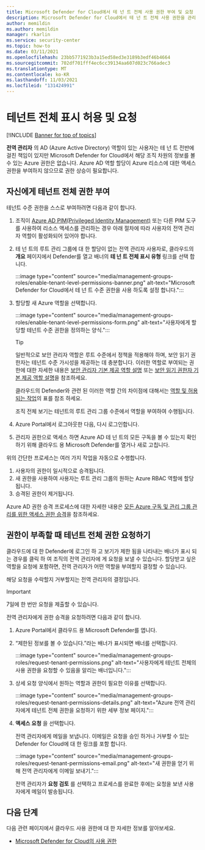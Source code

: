 ```yaml
---
title: Microsoft Defender for Cloud에서 테 넌 트 전체 사용 권한 부여 및 요청
description: Microsoft Defender for Cloud에서 테 넌 트 전체 사용 권한을 관리 하는 방법을 알아봅니다.
author: memildin
ms.author: memildin
manager: rkarlin
ms.service: security-center
ms.topic: how-to
ms.date: 03/11/2021
ms.openlocfilehash: 23bb5771923b3a15ed58ed3e3189b3edf46b4664
ms.sourcegitcommit: 702df701fff4ec6cc39134aa607d023c766adec3
ms.translationtype: MT
ms.contentlocale: ko-KR
ms.lasthandoff: 11/03/2021
ms.locfileid: "131424991"
---
```

# <a name="grant-and-request-tenant-wide-visibility"></a>테넌트 전체 표시 허용 및 요청

[!INCLUDE [Banner for top of topics](./includes/banner.md)]

**전역 관리자** 의 AD (Azure Active Directory) 역할이 있는 사용자는 테 넌 트 전반에 걸친 책임이 있지만 Microsoft Defender for Cloud에서 해당 조직 차원의 정보를 볼 수 있는 Azure 권한은 없습니다. Azure AD 역할 할당이 Azure 리소스에 대한 액세스 권한을 부여하지 않으므로 권한 상승이 필요합니다. 

## <a name="grant-tenant-wide-permissions-to-yourself"></a>자신에게 테넌트 전체 권한 부여

테넌트 수준 권한을 스스로 부여하려면 다음과 같이 합니다.

1. 조직이 [Azure AD PIM(Privileged Identity Management)](../active-directory/privileged-identity-management/pim-configure.md) 또는 다른 PIM 도구를 사용하여 리소스 액세스를 관리하는 경우 아래 절차에 따라 사용자의 전역 관리자 역할이 활성화되어 있어야 합니다.

1. 테 넌 트의 루트 관리 그룹에 대 한 할당이 없는 전역 관리자 사용자로, 클라우드의 **개요** 페이지에서 Defender를 열고 배너의 **테 넌 트 전체 표시 유형** 링크를 선택 합니다. 

    :::image type="content" source="media/management-groups-roles/enable-tenant-level-permissions-banner.png" alt-text="Microsoft Defender for Cloud에서 테 넌 트 수준 권한을 사용 하도록 설정 합니다.":::

1. 할당할 새 Azure 역할을 선택합니다. 

    :::image type="content" source="media/management-groups-roles/enable-tenant-level-permissions-form.png" alt-text="사용자에게 할당할 테넌트 수준 권한을 정의하는 양식.":::

    > [!TIP]
    > 일반적으로 보안 관리자 역할은 루트 수준에서 정책을 적용해야 하며, 보안 읽기 권한자는 테넌트 수준 가시성을 제공하는 데 충분합니다. 이러한 역할로 부여되는 권한에 대한 자세한 내용은 [보안 관리자 기본 제공 역할 설명](../role-based-access-control/built-in-roles.md#security-admin) 또는 [보안 읽기 권한자 기본 제공 역할 설명](../role-based-access-control/built-in-roles.md#security-reader)을 참조하세요.
    >
    > 클라우드의 Defender와 관련 된 이러한 역할 간의 차이점에 대해서는 [역할 및 허용 되는 작업](permissions.md#roles-and-allowed-actions)의 표를 참조 하세요.

    조직 전체 보기는 테넌트의 루트 관리 그룹 수준에서 역할을 부여하여 수행됩니다.  

1. Azure Portal에서 로그아웃한 다음, 다시 로그인합니다.

1. 관리자 권한으로 액세스 하면 Azure AD 테 넌 트의 모든 구독을 볼 수 있는지 확인 하기 위해 클라우드 용 Microsoft Defender를 열거나 새로 고칩니다. 

위의 간단한 프로세스는 여러 가지 작업을 자동으로 수행합니다.

1. 사용자의 권한이 일시적으로 승격됩니다.
1. 새 권한을 사용하여 사용자는 루트 관리 그룹의 원하는 Azure RBAC 역할에 할당됩니다.
1. 승격된 권한이 제거됩니다.

Azure AD 권한 승격 프로세스에 대한 자세한 내용은 [모든 Azure 구독 및 관리 그룹 관리를 위한 액세스 권한 승격](../role-based-access-control/elevate-access-global-admin.md)을 참조하세요.


## <a name="request-tenant-wide-permissions-when-yours-are-insufficient"></a>권한이 부족할 때 테넌트 전체 권한 요청하기

클라우드에 대 한 Defender에 로그인 하 고 보기가 제한 됨을 나타내는 배너가 표시 되는 경우를 클릭 하 여 조직의 전역 관리자에 게 요청을 보낼 수 있습니다. 할당받고 싶은 역할을 요청에 포함하면, 전역 관리자가 어떤 역할을 부여할지 결정할 수 있습니다. 

해당 요청을 수락할지 거부할지는 전역 관리자의 결정입니다. 

> [!IMPORTANT]
> 7일에 한 번만 요청을 제출할 수 있습니다.

전역 관리자에게 권한 승격을 요청하려면 다음과 같이 합니다.

1. Azure Portal에서 클라우드 용 Microsoft Defender를 엽니다.

1. “제한된 정보를 볼 수 있습니다.”라는 배너가 표시되면 배너를 선택합니다.

    :::image type="content" source="media/management-groups-roles/request-tenant-permissions.png" alt-text="사용자에게 테넌트 전체의 사용 권한을 요청할 수 있음을 알리는 배너입니다.":::

1. 상세 요청 양식에서 원하는 역할과 권한이 필요한 이유를 선택합니다.

    :::image type="content" source="media/management-groups-roles/request-tenant-permissions-details.png" alt-text="Azure 전역 관리자에게 테넌트 전체 권한을 요청하기 위한 세부 정보 페이지.":::

1. **액세스 요청** 을 선택합니다.

    전역 관리자에게 메일을 보냅니다. 이메일은 요청을 승인 하거나 거부할 수 있는 Defender for Cloud에 대 한 링크를 포함 합니다.

    :::image type="content" source="media/management-groups-roles/request-tenant-permissions-email.png" alt-text="새 권한을 얻기 위해 전역 관리자에게 이메일 보내기.":::

    전역 관리자가 **요청 검토** 를 선택하고 프로세스를 완료한 후에는 요청을 보낸 사용자에게 메일이 발송됩니다. 

## <a name="next-steps"></a>다음 단계

다음 관련 페이지에서 클라우드 사용 권한에 대 한 자세한 정보를 알아보세요.

- [Microsoft Defender for Cloud의 사용 권한](permissions.md)